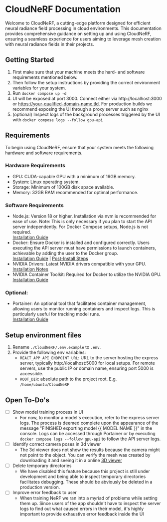 # CloudNeRF Documentation

Welcome to CloudNeRF, a cutting-edge platform designed for efficient neural radiance field processing in cloud environments. This documentation provides comprehensive guidance on setting up and using CloudNeRF, ensuring a seamless experience for users aiming to leverage mesh creation with neural radiance fields in their projects.

## Getting Started

1. First make sure that your machine meets the hard- and software requirements mentioned below.
2. Then follow the setup instructions by providing the correct environment variables for your system.
3. Run `docker compose up -d`
4. UI will be exposed at port 3000. Connect either via http://localhost:3000 or https://your-qualified-domain-name.tld. For production builds we recommend exposing the UI through a proxy server such as nginx
5. (optional) Inspect logs of the background processes triggered by the UI with `docker compose logs --follow gpu-api`  

## Requirements

To begin using CloudNeRF, ensure that your system meets the following hardware and software requirements.

### Hardware Requirements

- GPU: CUDA-capable GPU with a minimum of 16GB memory.
- System: Linux operating system.
- Storage: Minimum of 100GB disk space available.
- Memory: 32GB RAM recommended for optimal performance.

### Software Requirements

- Node.js: Version 18 or higher. Installation via nvm is recommended for ease of use. Note: This is only necessary if you plan to start the API server independently. For Docker Compose setups, Node.js is not required. \
[Installation Guide](https://github.com/nvm-sh/nvm?tab=readme-ov-file#installing-and-updating)
- Docker: Ensure Docker is installed and configured correctly. Users executing the API server must have permissions to launch containers, achievable by adding the user to the Docker group. \
[Installation Guide](https://docs.docker.com/engine/install/ubuntu/) | [Post-Install Steps](https://docs.docker.com/engine/install/linux-postinstall/)
- NVIDIA Drivers: Latest NVIDIA drivers compatible with your GPU. \
[Installation Notes](https://docs.nvidia.com/datacenter/tesla/tesla-installation-notes/index.html)
- NVIDIA Container Toolkit: Required for Docker to utilize the NVIDIA GPU. \
[Installation Guide](https://docs.nvidia.com/datacenter/cloud-native/container-toolkit/latest/install-guide.html)

### Optional:

- Portainer: An optional tool that facilitates container management, allowing users to monitor running containers and inspect logs. This is particularly useful for tracking model runs. \
[Installation Guide](https://docs.portainer.io/start/install-ce/server/docker/linux)

## Setup environment files

1. Rename `./CloudNeRF/.env.example` to `.env`.
1. Provide the following env variables:
    - `REACT_APP_API_ENDPOINT_URL`: URL to the server hosting the express server, typically http://localhost:5000 for local setups. For remote servers, use the public IP or domain name, ensuring port 5000 is accessible.
    - `ROOT_DIR`: absolute path to the project root. E.g. `/home/ubuntu/CloudNeRF`

## Open To-Do's

- [ ] Show model training process in UI
  - For now, to monitor a model's execution, refer to the express server logs. The process is deemed complete upon the appearance of the message "FINISHED exporting model {{ MODEL NAME }}" in the console. Logs can be accessed through Portainer or by executing `docker compose logs --follow gpu-api` to follow the API server logs.
- [ ] Identify correct camera poses in 3d viewer
  - The 3d viewer does not show the results because the camera might not point to the object. You can verify the mesh was created by downloading it and seeing it in a online [3D viewer](https://3dviewer.net/)
- [ ] Delete temporary directories
  - We have disabled this feature because this project is still under development and being able to inspect temporary directories facilitates debugging. These should be abviously be deleted in a production version.
- [ ] Improve error feedback to user
  - When training NeRF we ran into a myriad of problems while setting them up. Since users of the app shouldn't have to inspect the server logs to find out what caused errors in their model, it's highly important to provide exhaustive error feedback inside the UI
